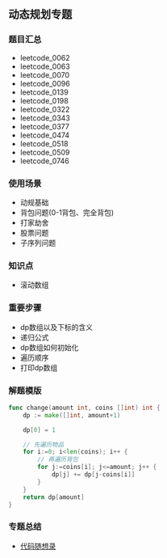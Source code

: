 ## 动态规划专题
### 题目汇总
- leetcode_0062
- leetcode_0063
- leetcode_0070
- leetcode_0096
- leetcode_0139
- leetcode_0198
- leetcode_0322
- leetcode_0343
- leetcode_0377
- leetcode_0474
- leetcode_0518
- leetcode_0509
- leetcode_0746

### 使用场景
- 动规基础
- 背包问题(0-1背包、完全背包)
- 打家劫舍
- 股票问题
- 子序列问题

### 知识点
- 滚动数组

### 重要步骤
- dp数组以及下标的含义
- 递归公式
- dp数组如何初始化
- 遍历顺序
- 打印dp数组


### 解题模版
```go
func change(amount int, coins []int) int {
	dp := make([]int, amount+1)

	dp[0] = 1

	// 先遍历物品
	for i:=0; i<len(coins); i++ {
		// 再遍历背包
		for j:=coins[i]; j<=amount; j++ {
			dp[j] += dp[j-coins[i]]
		}
	}
	return dp[amount]
}
```

### 专题总结
- [代码随想录](https://programmercarl.com/)